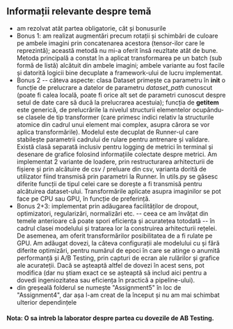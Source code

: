 ## Informații relevante despre temă ##

* am rezolvat atât partea obligatorie, cât și bonusurile
* Bonus 1: am realizat augmentări precum rotații și schimbări de culoare pe ambele imagini prin concatenarea acestora (tensor-ilor care le reprezintă); această metodă nu mi-a oferit însă reuzltate atât de bune. Metoda principală a constat în a aplicat transformarea pe un batch (sub formă de listă) alcătuit din ambele imagini; ambele variante au fost facile și datorită logicii bine decuplate a framework-ului de lucru implementat.
* Bonus 2 -- câteva aspecte: clasa Dataset primește ca parametru în **__init__** o funcție de prelucrare a datelor de parametru *dataset_path* cunoscut (poate fi calea locală, poate fi orice alt set de parametri cunoscut despre setul de date care să ducă la prelucrarea acestuia); funcția de **__getitem__** este generică, de prelucrările la nivelul structurii elementelor ocupându-se clasele de tip transformer (care primesc indici relativ la structurile atomice din cadrul unui element mai complex, asupra cărora se vor aplica transformările). Modelul este decuplat de Runner-ul care stabilește parametrii cadrului de rulare pentru antrenare și validare. Există clasă separată inclusiv pentru logging de metrici în terminal și desenare de grafice folosind informațiile colectate despre metrici. Am implementat 2 variante de loadere, prin restructurarea arhitecturii de fișiere și prin alcătuire de csv / preluare din csv, varianta dorită de utilizator fiind transmisă prin parametri la Runner. În utils.py se găsesc diferite funcții de tipul celei care se dorește a fi transmisă pentru alcătuirea dataset-ului. Transformările aplicate asupra imaginilor se pot face pe CPU sau GPU, în funcție de preferință.
* Bonus 2+3: implementat prin adăugarea facilităților de dropout, optimizatori, regularizări, normalizări etc. -- ceea ce am învățat din temele anterioare că poate spori eficiența și acuratețea totodată -- în cadrul clasei modelului și tratarea lor la construirea arhitecturii rețelei. De asemenea, am oferit transformărilor posibilitatea de a fi rulate pe GPU. Am adăugat dovezi, la câteva configurații ale modelului cu și fără diferite optimizări, pentru numărul de epoci în care se atinge o anumită performanță și A/B Testing, prin capturi de ecran ale rulărilor și grafice ale acurateții. Dacă se așteaptă altfel de dovezi în acest sens, pot modifica (dar nu știam exact ce se așteaptă să includ aici pentru a dovedi ingeniozitatea sau eficiența în practică a pipeline-ului).
* din greșeală folderul se numește "Assignment5" în loc de "Assignment4", dar așa l-am creat de la început și nu am mai schimbat ulterior dependințele

#### Nota: O sa intreb la laborator despre partea cu dovezile de AB Testing. ####
